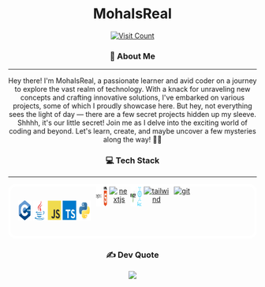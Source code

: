 <h1 align="center">MohaIsReal</h1>

<p align="center">
  <a href="https://visitcount.itsvg.in/api?id=mohaisreal&icon=6&color=0">
    <img src="https://visitcount.itsvg.in/api?id=mohaisreal&icon=6&color=0" alt="Visit Count">
  </a>
</p>

<h3 align="center">💫 About Me</h3>
<hr/>
<p align="center">Hey there! I'm MohaIsReal, a passionate learner and avid coder on a journey to explore the vast realm of technology. With a knack for unraveling new concepts and crafting innovative solutions, I've embarked on various projects, some of which I proudly showcase here. But hey, not everything sees the light of day — there are a few secret projects hidden up my sleeve. Shhhh, it's our little secret! Join me as I delve into the exciting world of coding and beyond. Let's learn, create, and maybe uncover a few mysteries along the way! 🚀✨</p>

<h3 align="center">💻 Tech Stack</h3>
<hr/>
<div align="center" style="display: flex; justify-content: center; flex-wrap: wrap; gap: 10px; border-color: white; border-style: solid; border-width: 5px; border-radius: 15px;">
    <div style="width: 30%; height: 100px; background-color: transparent; display: flex; align-items: center; justify-content: center; gap: 3px;">
    <a href="https://www.w3schools.com/cpp/" target="_blank" rel="noreferrer">
        <img
            src="https://raw.githubusercontent.com/devicons/devicon/master/icons/cplusplus/cplusplus-original.svg"
            alt="cplusplus"
            width="40"
            height="40"
        />
    </a>
    <a href="https://www.java.com" target="_blank" rel="noreferrer">
        <img
            src="https://raw.githubusercontent.com/devicons/devicon/master/icons/java/java-original.svg"
            alt="java"
            width="40"
            height="40"
        />
    </a>
    <a
        href="https://developer.mozilla.org/en-US/docs/Web/JavaScript"
        target="_blank"
        rel="noreferrer"
    >
        <img
            src="https://raw.githubusercontent.com/devicons/devicon/master/icons/javascript/javascript-original.svg"
            alt="javascript"
            width="40"
            height="40"
        />
    </a>
    <a href="https://www.typescriptlang.org/" target="_blank" rel="noreferrer">
        <img
            src="https://raw.githubusercontent.com/devicons/devicon/master/icons/typescript/typescript-original.svg"
            alt="typescript"
            width="40"
            height="40"
        />
    </a>
    <a href="https://www.python.org" target="_blank" rel="noreferrer">
        <img
            src="https://raw.githubusercontent.com/devicons/devicon/master/icons/python/python-original.svg"
            alt="python"
            width="40"
            height="40"
        />
    </a>
    </div>
    <div align="center" style="width: 30%; height: 100px; background-color: transparent; display: flex; gap: 3px;">
    <a href="https://expressjs.com" target="_blank" rel="noreferrer">
        <img
            src="https://raw.githubusercontent.com/devicons/devicon/master/icons/express/express-original-wordmark.svg"
            alt="express"
            width="40"
            height="40"
        />
    </a>
    <a href="https://www.w3.org/html/" target="_blank" rel="noreferrer">
        <img
            src="https://raw.githubusercontent.com/devicons/devicon/master/icons/html5/html5-original-wordmark.svg"
            alt="html5"
            width="40"
            height="40"
        />
    </a>
    <a href="https://nextjs.org/" target="_blank" rel="noreferrer">
        <img
            src="https://cdn.worldvectorlogo.com/logos/nextjs-2.svg"
            alt="nextjs"
            width="40"
            height="40"
        />
    </a>
    <a href="https://nodejs.org" target="_blank" rel="noreferrer">
        <img
            src="https://raw.githubusercontent.com/devicons/devicon/master/icons/nodejs/nodejs-original-wordmark.svg"
            alt="nodejs"
            width="40"
            height="40"
        />
    </a>
    <a href="https://reactjs.org/" target="_blank" rel="noreferrer">
        <img
            src="https://raw.githubusercontent.com/devicons/devicon/master/icons/react/react-original-wordmark.svg"
            alt="react"
            width="40"
            height="40"
        />
    </a>
    <a href="https://tailwindcss.com/" target="_blank" rel="noreferrer">
        <img
            src="https://www.vectorlogo.zone/logos/tailwindcss/tailwindcss-icon.svg"
            alt="tailwind"
            width="40"
            height="40"
        />
    </a>
    </div>
    <div align="center" style="width: 30%; height: 100px; background-color: transparent; display: flex; gap: 3px;">
    <a href="https://git-scm.com/" target="_blank" rel="noreferrer">
        <img
            src="https://www.vectorlogo.zone/logos/git-scm/git-scm-icon.svg"
            alt="git"
            width="40"
            height="40"
        />
    </a>
    </div>
</div>

<h3 align="center">✍️ Dev Quote</h3>

<div align="center">

![](https://quotes-github-readme.vercel.app/api?type=horizontal&theme=dark)

</div>
